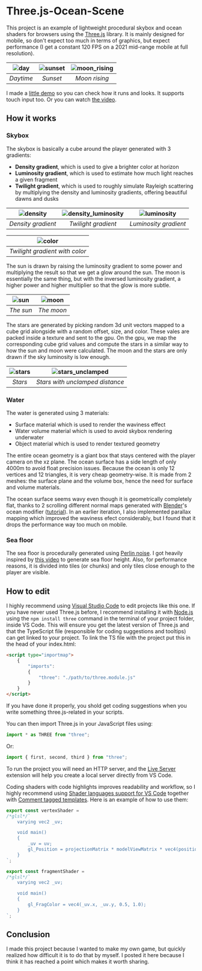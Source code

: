 # Three.js-Ocean-Scene
This project is an example of lightweight procedural skybox and ocean shaders for browsers using the [Three.js](https://threejs.org/) library. It is mainly designed for mobile, so don't expect too much in terms of graphics, but expect performance (I get a constant 120 FPS on a 2021 mid-range mobile at full resolution).

| ![day](https://github.com/Nugget8/Three.js-Ocean-Scene/assets/78450254/757c8c97-d336-4e9e-8039-13453c2a43f7) | ![sunset](https://github.com/Nugget8/Three.js-Ocean-Scene/assets/78450254/b476220f-293c-461a-8f4c-377c6e889d67) | ![moon_rising](https://github.com/Nugget8/Three.js-Ocean-Scene/assets/78450254/c327680c-264f-478c-a8bb-cd951a3a4c75) |
| :-: | :-: | :-: |
| *Daytime* | *Sunset* | *Moon rising* |

I made a [little demo](https://nugget8.github.io/Three.js-Ocean-Scene/) so you can check how it runs and looks. It supports touch input too. Or you can watch [the video](https://youtu.be/xt4Nvrw1EMw).

## How it works
### Skybox
The skybox is basically a cube around the player generated with 3 gradients:
* **Density gradient**, which is used to give a brighter color at horizon
* **Luminosity gradient**, which is used to estimate how much light reaches a given fragment
* **Twilight gradient**, which is used to roughly simulate Rayleigh scattering by multiplying the density and luminosity gradients, offering beautiful dawns and dusks

| ![density](https://github.com/Nugget8/Three.js-Ocean-Scene/assets/78450254/2a5b8df5-7a25-41a0-86a7-39b4efb769b9) | ![density_luminosity](https://github.com/Nugget8/Three.js-Ocean-Scene/assets/78450254/8129b891-367b-4045-8afb-2eef0ef034db) | ![luminosity](https://github.com/Nugget8/Three.js-Ocean-Scene/assets/78450254/97f0b07c-32c4-4127-ade0-8f22c8727b87) |
| :-: | :-: | :-: |
| *Density gradient* | *Twilight gradient* | *Luminosity gradient* |

| ![color](https://github.com/Nugget8/Three.js-Ocean-Scene/assets/78450254/64f1a220-39c0-431b-aef1-ca07cd5256ad) |
| :-: |
| *Twilight gradient with color* |

The sun is drawn by raising the luminosity gradient to some power and multiplying the result so that we get a glow around the sun. The moon is essentially the same thing, but with the inversed luminosity gradient, a higher power and higher multiplier so that the glow is more subtle.

| ![sun](https://github.com/Nugget8/Three.js-Ocean-Scene/assets/78450254/71f5eb89-12f5-4714-9032-aa8697fdec1d) | ![moon](https://github.com/Nugget8/Three.js-Ocean-Scene/assets/78450254/c569a507-1c55-474a-a535-99769cf6f38e) |
| :-: | :-: |
| *The sun* | *The moon* |

The stars are generated by picking random 3d unit vectors mapped to a cube grid alongside with a random offset, size, and color. These vales are packed inside a texture and sent to the gpu. On the gpu, we map the corresponding cube grid values and compute the stars in a similar way to how the sun and moon were calculated. The moon and the stars are only drawn if the sky luminosity is low enough.

| ![stars](https://github.com/Nugget8/Three.js-Ocean-Scene/assets/78450254/4d036c3c-12a2-48d9-8a7f-1be45d8a8522) | ![stars_unclamped](https://github.com/Nugget8/Three.js-Ocean-Scene/assets/78450254/cc778ff6-4fcd-489a-97f0-ecf7e18a9b90) |
| :-: | :-: |
| *Stars* | *Stars with unclamped distance* |

### Water
The water is generated using 3 materials:
* Surface material which is used to render the waviness effect
* Water volume material which is used to avoid skybox rendering underwater
* Object material which is used to render textured geometry

The entire ocean geometry is a giant box that stays centered with the player camera on the xz plane. The ocean surface has a side length of only 4000m to avoid float precision issues. Because the ocean is only 12 vertices and 12 triangles, it is very cheap geometry-wise. It is made from 2 meshes: the surface plane and the volume box, hence the need for surface and volume materials.

The ocean surface seems wavy even though it is geometrically completely flat, thanks to 2 scrolling different normal maps generated with [Blender](https://www.blender.org/)'s ocean modifier ([tutorial](https://www.youtube.com/watch?v=rV6TJ7YDJY8&t=140s)). In an earlier iteration, I also implemented parallax mapping which improved the waviness efect considerably, but I found that it drops the performance way too much on mobile.

### Sea floor
The sea floor is procedurally generated using [Perlin noise](https://en.wikipedia.org/wiki/Perlin_noise). I got heavily inspired by [this video](https://youtu.be/ob3VwY4JyzE?si=jIdOJFmKaLe7LBSI) to generate sea floor height. Also, for performance reasons, it is divided into tiles (or chunks) and only tiles close enough to the player are visible.

## How to edit
I highly recommend using [Visual Studio Code](https://code.visualstudio.com/) to edit projects like this one. If you have never used Three.js before, I recommend installing it with [Node.js](https://nodejs.org/en) using the `npm install three` command in the terminal of your project folder, inside VS Code. This will ensure you get the latest version of Three.js and that the TypeScript file (responsible for coding suggestions and tooltips) can get linked to your project. To link the TS file with the project put this in the head of your index.html:
```html
<script type="importmap">
    {
        "imports":
        {
            "three": "./path/to/three.module.js"
        }
    }
</script>
```
If you have done it properly, you shold get coding suggestions when you write something three.js-related in your scripts.

You can then import Three.js in your JavaScript files using:
```js 
import * as THREE from "three";
```
Or:
```js
import { first, second, third } from "three";
```

To run the project you will need an HTTP server, and the [Live Server](https://marketplace.visualstudio.com/items?itemName=ritwickdey.LiveServer) extension will help you create a local server directly from VS Code.

Coding shaders with code highlights improves readability and workflow, so I highly recommend using [
Shader languages support for VS Code](https://marketplace.visualstudio.com/items?itemName=slevesque.shader) together with [Comment tagged templates](https://marketplace.visualstudio.com/items?itemName=bierner.comment-tagged-templates). Here is an example of how to use them:
```js
export const vertexShader = 
/*glsl*/`
    varying vec2 _uv;

    void main()
    {
        _uv = uv;
        gl_Position = projectionMatrix * modelViewMatrix * vec4(position, 1.0);
    }
`;

export const fragmentShader = 
/*glsl*/`
    varying vec2 _uv;

    void main() 
    {
        gl_FragColor = vec4(_uv.x, _uv.y, 0.5, 1.0);
    }
`;
```

## Conclusion
I made this project because I wanted to make my own game, but quickly realized how difficult it is to do that by myself. I posted it here because I think it has reached a point which makes it worth sharing.
